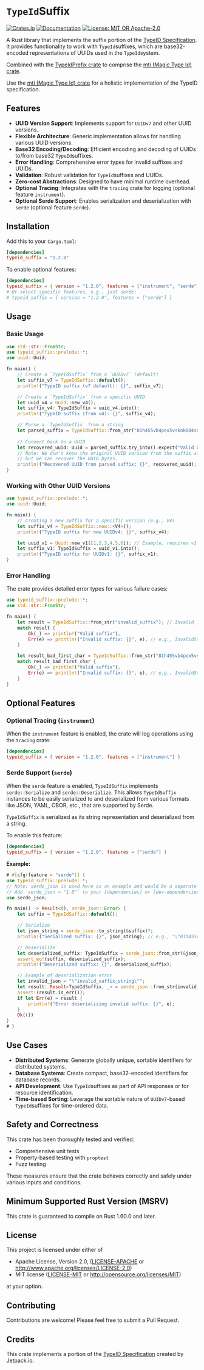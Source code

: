 # `TypeId`Suffix

[![Crates.io](https://img.shields.io/crates/v/typeid_suffix.svg)](https://crates.io/crates/typeid_suffix)
[![Documentation](https://docs.rs/typeid_suffix/badge.svg)](https://docs.rs/typeid_suffix)
[![License: MIT OR Apache-2.0](https://img.shields.io/badge/License-MIT%20OR%20Apache--2.0-blue.svg)](LICENSE)

A Rust library that implements the suffix portion of the [TypeID Specification](https://github.com/jetpack-io/typeid). It provides functionality to work with `TypeId`suffixes, which are base32-encoded representations of UUIDs used in the `TypeId`system.

Combined with the [TypeIdPrefix crate](https://crates.io/crates/typeid_prefix) to comprise the [mti (Magic Type Id) crate](https://crates.io/crates/mti).

Use the [mti (Magic Type Id) crate](https://crates.io/crates/mti) for a holistic implementation of the TypeID specification.

## Features

- **UUID Version Support**: Implements support for `UUIDv7` and other UUID versions.
- **Flexible Architecture**: Generic implementation allows for handling various UUID versions.
- **Base32 Encoding/Decoding**: Efficient encoding and decoding of UUIDs to/from base32 `TypeId`suffixes.
- **Error Handling**: Comprehensive error types for invalid suffixes and UUIDs.
- **Validation**: Robust validation for `TypeId`suffixes and UUIDs.
- **Zero-cost Abstractions**: Designed to have minimal runtime overhead.
- **Optional Tracing**: Integrates with the `tracing` crate for logging (optional feature `instrument`).
- **Optional Serde Support**: Enables serialization and deserialization with `serde` (optional feature `serde`).

## Installation

Add this to your `Cargo.toml`:

```toml
[dependencies]
typeid_suffix = "1.2.0"
```

To enable optional features:

```toml
[dependencies]
typeid_suffix = { version = "1.2.0", features = ["instrument", "serde"] }
# Or select specific features, e.g., just serde:
# typeid_suffix = { version = "1.2.0", features = ["serde"] }
```

## Usage

### Basic Usage

```rust
use std::str::FromStr;
use typeid_suffix::prelude::*;
use uuid::Uuid;

fn main() {
    // Create a `TypeIdSuffix` from a `UUIDv7` (default)
    let suffix_v7 = TypeIdSuffix::default();
    println!("TypeID suffix (v7 default): {}", suffix_v7);

    // Create a `TypeIdSuffix` from a specific UUID
    let uuid_v4 = Uuid::new_v4();
    let suffix_v4: TypeIdSuffix = uuid_v4.into();
    println!("TypeID suffix (from v4): {}", suffix_v4);

    // Parse a `TypeIdSuffix` from a string
    let parsed_suffix = TypeIdSuffix::from_str("01h455vb4pex5vsknk084sn02q").expect("Valid suffix");
    
    // Convert back to a UUID
    let recovered_uuid: Uuid = parsed_suffix.try_into().expect("Valid UUID");
    // Note: We don't know the original UUID version from the suffix alone without context,
    // but we can recover the UUID bytes.
    println!("Recovered UUID from parsed suffix: {}", recovered_uuid);
}
```

### Working with Other UUID Versions

```rust
use typeid_suffix::prelude::*;
use uuid::Uuid;

fn main() {
    // Creating a new suffix for a specific version (e.g., V4)
    let suffix_v4 = TypeIdSuffix::new::<V4>();
    println!("TypeID suffix for new UUIDv4: {}", suffix_v4);

    let uuid_v1 = Uuid::new_v1([1,2,3,4,5,6]); // Example, requires v1 feature on uuid crate
    let suffix_v1: TypeIdSuffix = uuid_v1.into();
    println!("TypeID suffix for UUIDv1: {}", suffix_v1);
}
```

### Error Handling

The crate provides detailed error types for various failure cases:

```rust
use typeid_suffix::prelude::*;
use std::str::FromStr;

fn main() {
    let result = TypeIdSuffix::from_str("invalid_suffix"); // Invalid length and characters
    match result {
        Ok(_) => println!("Valid suffix"),
        Err(e) => println!("Invalid suffix: {}", e), // e.g., InvalidSuffix(InvalidLength)
    }

    let result_bad_first_char = TypeIdSuffix::from_str("81h455vb4pex5vsknk084sn02q"); // First char > '7'
    match result_bad_first_char {
        Ok(_) => println!("Valid suffix"),
        Err(e) => println!("Invalid suffix: {}", e), // e.g., InvalidSuffix(InvalidFirstCharacter)
    }
}
```

## Optional Features

### Optional Tracing (`instrument`)

When the `instrument` feature is enabled, the crate will log operations using the `tracing` crate:

```toml
[dependencies]
typeid_suffix = { version = "1.2.0", features = ["instrument"] }
```

### Serde Support (`serde`)

When the `serde` feature is enabled, `TypeIdSuffix` implements `serde::Serialize` and `serde::Deserialize`. This allows `TypeIdSuffix` instances to be easily serialized to and deserialized from various formats like JSON, YAML, CBOR, etc., that are supported by Serde.

`TypeIdSuffix` is serialized as its string representation and deserialized from a string.

To enable this feature:

```toml
[dependencies]
typeid_suffix = { version = "1.2.0", features = ["serde"] }
```

**Example:**

```rust
# #[cfg(feature = "serde")] {
use typeid_suffix::prelude::*;
// Note: serde_json is used here as an example and would be a separate dependency.
// Add `serde_json = "1.0"` to your [dependencies] or [dev-dependencies] in Cargo.toml.
use serde_json;

fn main() -> Result<(), serde_json::Error> {
    let suffix = TypeIdSuffix::default();

    // Serialize
    let json_string = serde_json::to_string(&suffix)?;
    println!("Serialized suffix: {}", json_string); // e.g., "\"01h455vb4pex5vsknk084sn02q\""

    // Deserialize
    let deserialized_suffix: TypeIdSuffix = serde_json::from_str(&json_string)?;
    assert_eq!(suffix, deserialized_suffix);
    println!("Deserialized suffix: {}", deserialized_suffix);

    // Example of deserialization error
    let invalid_json = "\"invalid_suffix_string\"";
    let result: Result<TypeIdSuffix, _> = serde_json::from_str(invalid_json);
    assert!(result.is_err());
    if let Err(e) = result {
        println!("Error deserializing invalid suffix: {}", e);
    }
    Ok(())
}
# }
```

## Use Cases

- **Distributed Systems**: Generate globally unique, sortable identifiers for distributed systems.
- **Database Systems**: Create compact, base32-encoded identifiers for database records.
- **API Development**: Use `TypeId`suffixes as part of API responses or for resource identification.
- **Time-based Sorting**: Leverage the sortable nature of `UUIDv7`-based `TypeId`suffixes for time-ordered data.

## Safety and Correctness

This crate has been thoroughly tested and verified:

- Comprehensive unit tests
- Property-based testing with `proptest`
- Fuzz testing

These measures ensure that the crate behaves correctly and safely under various inputs and conditions.

## Minimum Supported Rust Version (MSRV)

This crate is guaranteed to compile on Rust 1.60.0 and later.

## License

This project is licensed under either of

* Apache License, Version 2.0, ([LICENSE-APACHE](LICENSE-APACHE) or http://www.apache.org/licenses/LICENSE-2.0)
* MIT license ([LICENSE-MIT](LICENSE-MIT) or http://opensource.org/licenses/MIT)

at your option.

## Contributing

Contributions are welcome! Please feel free to submit a Pull Request.

## Credits

This crate implements a portion of the [TypeID Specification](https://github.com/jetpack-io/typeid) created by Jetpack.io.